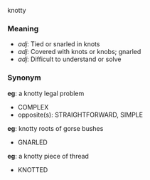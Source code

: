 knotty
### Meaning
+ _adj_: Tied or snarled in knots
+ _adj_: Covered with knots or knobs; gnarled
+ _adj_: Difficult to understand or solve

### Synonym

__eg__: a knotty legal problem

+ COMPLEX
+ opposite(s): STRAIGHTFORWARD, SIMPLE

__eg__: knotty roots of gorse bushes

+ GNARLED

__eg__: a knotty piece of thread

+ KNOTTED


